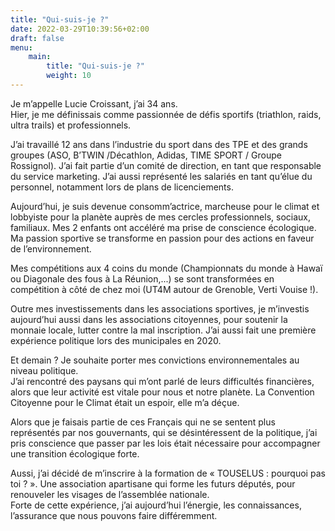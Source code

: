 ```yaml
---
title: "Qui-suis-je ?"
date: 2022-03-29T10:39:56+02:00
draft: false
menu:
    main:
        title: "Qui-suis-je ?"
        weight: 10
---
```


Je m’appelle Lucie Croissant, j’ai 34 ans.  
Hier, je me définissais comme passionnée de défis sportifs (triathlon, raids, ultra trails) et professionnels.


J’ai travaillé 12 ans dans l’industrie du sport dans des TPE et des grands groupes (ASO, B’TWIN /Décathlon, Adidas, TIME SPORT / Groupe Rossignol).
J’ai fait partie d’un comité de direction, en tant que responsable du service marketing. J’ai aussi représenté les salariés en tant qu’élue du personnel, notamment lors de plans de licenciements.


Aujourd’hui, je suis devenue consomm’actrice, marcheuse pour le climat et lobbyiste pour la planète auprès de mes cercles professionnels, sociaux, familiaux.
Mes 2 enfants ont accéléré ma prise de conscience écologique. Ma passion sportive se transforme en passion pour des actions  en faveur de l’environnement.


Mes compétitions aux 4 coins du monde (Championnats du monde à Hawaï ou Diagonale des fous à La Réunion,...) 
se sont transformées en compétition à côté de chez moi (UT4M autour de Grenoble, Verti Vouise !).


Outre mes investissements dans les associations sportives, je m’investis aujourd’hui aussi dans les associations citoyennes, 
pour soutenir la monnaie locale, lutter contre la mal inscription.
J’ai aussi fait une première expérience politique lors des municipales en 2020.


Et demain ?
Je souhaite porter mes convictions environnementales au niveau politique.  
J’ai rencontré des paysans qui m’ont parlé de leurs difficultés financières, alors que leur activité est vitale pour nous
et notre planète. La Convention Citoyenne pour le Climat était un espoir, elle m’a déçue.

Alors que je faisais partie de ces Français qui ne se sentent plus représentés par nos gouvernants, 
qui se désintéressent de la politique, j’ai pris conscience que passer par les lois était nécessaire pour accompagner une transition écologique forte.

Aussi, j’ai décidé de m’inscrire à la formation de « TOUSELUS : pourquoi pas toi ? ».
Une association apartisane qui forme les futurs députés, pour renouveler les visages de l’assemblée nationale.  
Forte de cette expérience, j’ai aujourd’hui l’énergie, les connaissances, l’assurance que nous pouvons faire différemment.
